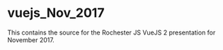 # vuejs_Nov_2017
This contains the source for the Rochester JS VueJS 2 presentation for November 2017.
